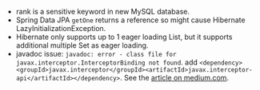 - rank is a sensitive keyword in new MySQL database.
- Spring Data JPA `getOne` returns a reference so might cause Hibernate LazyInitializationException.
- Hibernate only supports up to 1 eager loading List, 
    but it supports additional multiple Set as eager loading.
- javadoc issue: `javadoc: error - class file for javax.interceptor.InterceptorBinding not found`. add `<dependency><groupId>javax.interceptor</groupId><artifactId>javax.interceptor-api</artifactId></dependency>`.
	See the [article on medium.com](https://medium.com/@ray.gomez/jdk8-error-class-file-for-javax-interceptor-interceptorbinding-not-found-4523376f6dcd). 